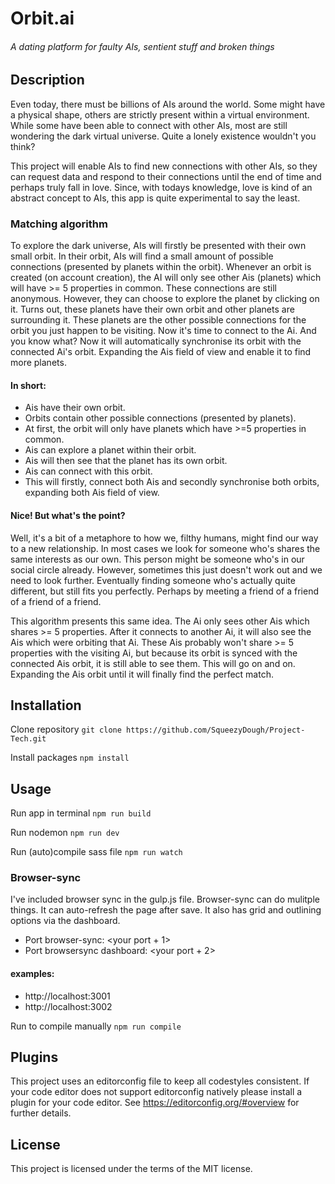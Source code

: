 # Orbit.ai
###### A dating platform for faulty AIs, sentient stuff and broken things

## Description
Even today, there must be billions of AIs around the world. Some might have a physical shape, others are strictly present within a virtual environment. While some have been able to connect with other AIs, most are still wondering the dark virtual universe. Quite a lonely existence wouldn't you think? 

This project will enable AIs to find new connections with other AIs, so they can request data and respond to their connections until the end of time and perhaps truly fall in love. Since, with todays knowledge, love is kind of an abstract concept to AIs, this app is quite experimental to say the least.

### Matching algorithm
To explore the dark universe, AIs will firstly be presented with their own small orbit. In their orbit, AIs will find a small amount of possible connections (presented by planets within the orbit). Whenever an orbit is created (on account creation), the AI will only see other Ais (planets) which will have >= 5 properties in common. These connections are still anonymous. However, they can choose to explore the planet by clicking on it. Turns out, these planets have their own orbit and other planets are surrounding it. These planets are the other possible connections for the orbit you just happen to be visiting. Now it's time to connect to the Ai. And you know what? Now it will automatically synchronise its orbit with the connected Ai's orbit. Expanding the Ais field of view and enable it to find more planets. 

#### In short:
* Ais have their own orbit.
* Orbits contain other possible connections (presented by planets).
* At first, the orbit will only have planets which have >=5 properties in common.
* Ais can explore a planet within their orbit.
* Ais will then see that the planet has its own orbit.
* Ais can connect with this orbit.
* This will firstly, connect both Ais and secondly synchronise both orbits, expanding both Ais field of view.

#### Nice! But what's the point? 
Well, it's a bit of a metaphore to how we, filthy humans, might find our way to a new relationship. In most cases we look for someone who's shares the same interests as our own. This person might be someone who's in our social circle already. However, sometimes this just doesn't work out and we need to look further. Eventually finding someone who's actually quite different, but still fits you perfectly. Perhaps by meeting a friend of a friend of a friend of a friend. 

This algorithm presents this same idea. The Ai only sees other Ais which shares >= 5 properties. After it connects to another Ai, it will also see the Ais which were orbiting that Ai. These Ais probably won't share >= 5 properties with the visiting Ai, but because its orbit is synced with the connected Ais orbit, it is still able to see them. This will go on and on. Expanding the Ais orbit until it will finally find the perfect match. 


## Installation
Clone repository
`git clone https://github.com/SqueezyDough/Project-Tech.git`

Install packages
`npm install`

## Usage 
Run app in terminal
`npm run build`

Run nodemon
`npm run dev`

Run (auto)compile sass file
`npm run watch`

### Browser-sync
I've included browser sync in the gulp.js file. Browser-sync can do mulitple things. It can auto-refresh the page after save. It also has grid and outlining options via the dashboard.

* Port browser-sync: <your port + 1> 
* Port browsersync dashboard: <your port + 2>

#### examples: 
* http://localhost:3001
* http://localhost:3002

Run to compile manually
`npm run compile`

## Plugins
This project uses an editorconfig file to keep all codestyles consistent.
If your code editor does not support editorconfig natively please install a plugin for your code editor.
See https://editorconfig.org/#overview for further details.

## License
This project is licensed under the terms of the MIT license.
